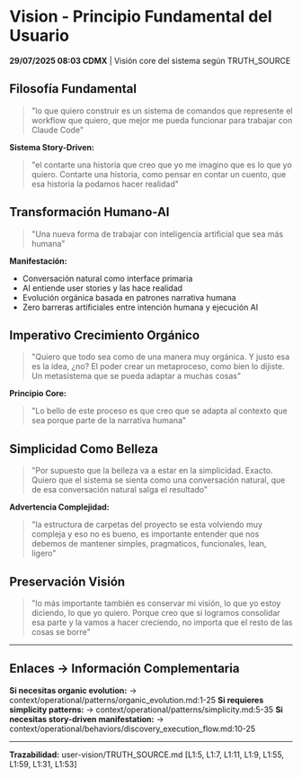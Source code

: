 # Vision - Principio Fundamental del Usuario

**29/07/2025 08:03 CDMX** | Visión core del sistema según TRUTH_SOURCE

## Filosofía Fundamental

> "lo que quiero construir es un sistema de comandos que represente el workflow que quiero, que mejor me pueda funcionar para trabajar con Claude Code"

**Sistema Story-Driven:**
> "el contarte una historia que creo que yo me imagino que es lo que yo quiero. Contarte una historia, como pensar en contar un cuento, que esa historia la podamos hacer realidad"

## Transformación Humano-AI

> "Una nueva forma de trabajar con inteligencia artificial que sea más humana"

**Manifestación:**
- Conversación natural como interface primaria
- AI entiende user stories y las hace realidad
- Evolución orgánica basada en patrones narrativa humana
- Zero barreras artificiales entre intención humana y ejecución AI

## Imperativo Crecimiento Orgánico

> "Quiero que todo sea como de una manera muy orgánica. Y justo esa es la idea, ¿no? El poder crear un metaproceso, como bien lo dijiste. Un metasistema que se pueda adaptar a muchas cosas"

**Principio Core:**
> "Lo bello de este proceso es que creo que se adapta al contexto que sea porque parte de la narrativa humana"

## Simplicidad Como Belleza

> "Por supuesto que la belleza va a estar en la simplicidad. Exacto. Quiero que el sistema se sienta como una conversación natural, que de esa conversación natural salga el resultado"

**Advertencia Complejidad:**
> "la estructura de carpetas del proyecto se esta volviendo muy compleja y eso no es bueno, es importante entender que nos debemos de mantener simples, pragmaticos, funcionales, lean, ligero"

## Preservación Visión

> "lo más importante también es conservar mi visión, lo que yo estoy diciendo, lo que yo quiero. Porque creo que si logramos consolidar esa parte y la vamos a hacer creciendo, no importa que el resto de las cosas se borre"

---
## Enlaces → Información Complementaria
**Si necesitas organic evolution:** → context/operational/patterns/organic_evolution.md:1-25
**Si requieres simplicity patterns:** → context/operational/patterns/simplicity.md:5-35
**Si necesitas story-driven manifestation:** → context/operational/behaviors/discovery_execution_flow.md:10-25

---
**Trazabilidad:** user-vision/TRUTH_SOURCE.md [L1:5, L1:7, L1:11, L1:9, L1:55, L1:59, L1:31, L1:53]
